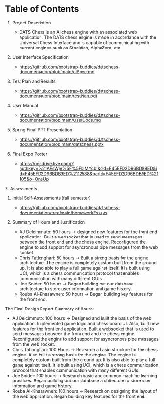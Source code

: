 # Table of Contents

1. Project Description
    - DATS Chess is an AI chess engine with an associated web application.  The DATS chess engine is made in accordance with the Universal Chess Interface and is capable of communicating with current engines such as Stockfish, AlphaZero, etc. 
2. User Interface Specification
   - https://github.com/bootstrap-buddies/datschess-documentation/blob/main/uiSpec.md
3. Test Plan and Results
    - https://github.com/bootstrap-buddies/datschess-documentation/blob/main/testPlan.pdf

4. User Manual
    - https://github.com/bootstrap-buddies/datschess-documentation/blob/main/UserDocs.md

5. Spring Final PPT Presentation
    - https://github.com/bootstrap-buddies/datschess-documentation/blob/main/datschess.pptx

6. Final Expo Poster
    - https://onedrive.live.com/?authkey=%21AFsWjA%5F%5FbIMYcbI&cid=F45EFD2D96BDB9ED&id=F45EFD2D96BDB9ED%2112588&parId=F45EFD2D96BDB9ED%21105&o=OneUp

7.  Assessments
  1. Initial Self-Assessments (fall semester)
      * https://github.com/bootstrap-buddies/datschess-documentation/tree/main/homeworkEssays


1. Summary of Hours and Justification
    - AJ Delcimmuto: 50 hours -> designed new features for the front end application. Built a websocket that is used to send messages between the front end and the chess engine. Reconfigured the engine to add support for asyncronous pipe messages from the web socket.
    - Chris Tatlonghari: 50 hours -> Built a strong basis for the engine architecture. The engine is completely custom built from the ground up. It is also able to play a full game against itself. It is built using UCI, which is a chess communication protocol that enables communication with many different GUIs.
    - Joe Snider: 50 hours -> Began building out our database architecture to store user information and game history.
    - Rouba Al-Khasawneh: 50 hours -> Began building key features for the front end.

The Final Design Report Summary of Hours:

  - AJ Delcimmuto: 100 hours -> Designed and built the basis of the web application. Implemented game logic and chess board UI. Also, built new features for the front end application. Built a websocket that is used to send messages between the front end and the chess engine. Reconfigured the engine to add support for asyncronous pipe messages from the web socket.
  - Chris Tatlonghari: 100 Hours -> Research a basic structure for the chess engine. Also built a strong basis for the engine. The engine is completely custom built from the ground up. It is also able to play a full game against itself. It is built using UCI, which is a chess communication protocol that enables communication with many different GUIs.
  - Joe Snider: 100 hours -> Research basic and common machine learning practices. Began building out our database architecture to store user information and game history.
  - Rouba Al-Khasawneh: 100 hours -> Research on designing the layout of the web application. Began building key features for the front end.